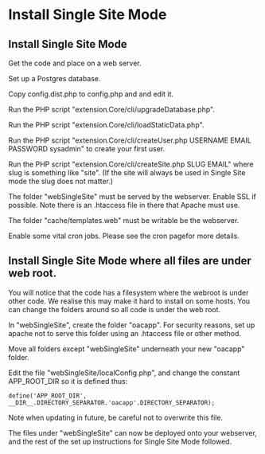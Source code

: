 # Install Single Site Mode

## Install Single Site Mode

Get the code and place on a web server.

Set up a Postgres database.

Copy config.dist.php to config.php and and edit it.

Run the PHP script "extension.Core/cli/upgradeDatabase.php".

Run the PHP script "extension.Core/cli/loadStaticData.php".

Run the PHP script "extension.Core/cli/createUser.php USERNAME EMAIL PASSWORD sysadmin" 
to create your first user.

Run the PHP script "extension.Core/cli/createSite.php SLUG EMAIL" where slug is something 
like "site". (If the site will always be used in Single Site mode the slug does not matter.)

The folder "webSingleSite" must be served by the webserver. Enable SSL if possible. 
Note there is an .htaccess file in there that Apache must use.

The folder "cache/templates.web" must be writable be the webserver.

Enable some vital cron jobs. Please see the cron pagefor more details.

## Install Single Site Mode where all files are under web root.

You will notice that the code has a filesystem where the webroot is under other code. 
We realise this may make it hard to install on some hosts. You can change the folders 
around so all code is under the web root.

In "webSingleSite", create the folder "oacapp". For security reasons, set up apache not to serve 
this folder using an .htaccess file or other method. 

Move all folders except "webSingleSite" underneath your new "oacapp" folder.

Edit the file "webSingleSite/localConfig.php", and change the constant APP_ROOT_DIR 
so it is defined thus:

    define('APP_ROOT_DIR', __DIR__.DIRECTORY_SEPARATOR.'oacapp'.DIRECTORY_SEPARATOR);

Note when updating in future, be careful not to overwrite this file.
	
The files under "webSingleSite" can now be deployed onto your webserver, and 
the rest of the set up instructions for Single Site Mode followed.
